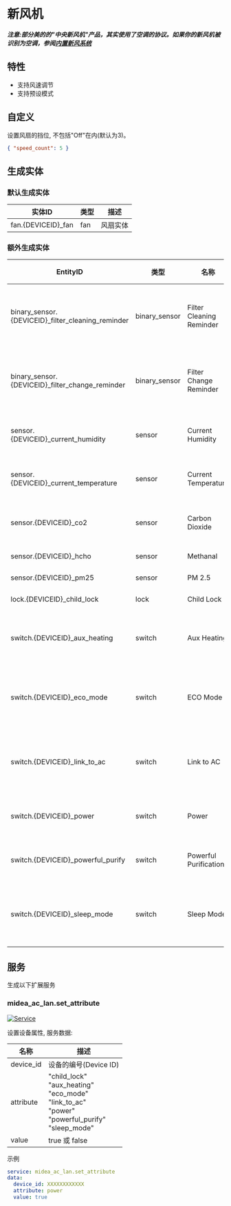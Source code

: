 # 新风机

**_注意:部分美的的"中央新风机"产品，其实使用了空调的协议。如果你的新风机被识别为空调，参阅[内置新风系统](AC_hans.md#%E5%86%85%E7%BD%AE%E6%96%B0%E9%A3%8E%E7%B3%BB%E7%BB%9F)_**

## 特性

- 支持风速调节
- 支持预设模式

## 自定义

设置风扇的挡位, 不包括"Off"在内(默认为3)。

```json
{ "speed_count": 5 }
```

## 生成实体

### 默认生成实体

| 实体ID              | 类型 | 描述     |
| ------------------- | ---- | -------- |
| fan.{DEVICEID}\_fan | fan  | 风扇实体 |

### 额外生成实体

| EntityID                                           | 类型          | 名称                     | 描述         |
| -------------------------------------------------- | ------------- | ------------------------ | ------------ |
| binary_sensor.{DEVICEID}\_filter_cleaning_reminder | binary_sensor | Filter Cleaning Reminder | 滤芯清洁提醒 |
| binary_sensor.{DEVICEID}\_filter_change_reminder   | binary_sensor | Filter Change Reminder   | 滤芯更换提醒 |
| sensor.{DEVICEID}\_current_humidity                | sensor        | Current Humidity         | 当前湿度     |
| sensor.{DEVICEID}\_current_temperature             | sensor        | Current Temperature      | 当前温度     |
| sensor.{DEVICEID}\_co2                             | sensor        | Carbon Dioxide           | 二氧化碳     |
| sensor.{DEVICEID}\_hcho                            | sensor        | Methanal                 | 甲醛         |
| sensor.{DEVICEID}\_pm25                            | sensor        | PM 2.5                   | PM 2.5       |
| lock.{DEVICEID}\_child_lock                        | lock          | Child Lock               | 童锁         |
| switch.{DEVICEID}\_aux_heating                     | switch        | Aux Heating              | 电辅热开关   |
| switch.{DEVICEID}\_eco_mode                        | switch        | ECO Mode                 | 节能模式开关 |
| switch.{DEVICEID}\_link_to_ac                      | switch        | Link to AC               | 空调联动开关 |
| switch.{DEVICEID}\_power                           | switch        | Power                    | 电源开关     |
| switch.{DEVICEID}\_powerful_purify                 | switch        | Powerful Purification    | 强净开关     |
| switch.{DEVICEID}\_sleep_mode                      | switch        | Sleep Mode               | 睡眠模式开关 |

## 服务

生成以下扩展服务

### midea_ac_lan.set_attribute

[![Service](https://my.home-assistant.io/badges/developer_call_service.svg)](https://my.home-assistant.io/redirect/developer_call_service/?service=midea_ac_lan.set_attribute)

设置设备属性, 服务数据:

| 名称      | 描述                                                                                                              |
| --------- | ----------------------------------------------------------------------------------------------------------------- |
| device_id | 设备的编号(Device ID)                                                                                             |
| attribute | "child_lock"<br/>"aux_heating"<br/>"eco_mode"<br/>"link_to_ac"<br/>"power"<br/>"powerful_purify"<br/>"sleep_mode" |
| value     | true 或 false                                                                                                     |

示例

```yaml
service: midea_ac_lan.set_attribute
data:
  device_id: XXXXXXXXXXXX
  attribute: power
  value: true
```
